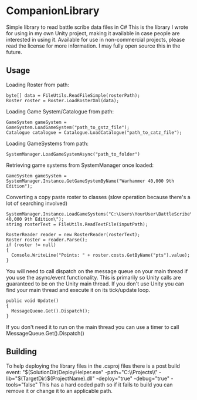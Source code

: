 # CompanionLibrary
Simple library to read battle scribe data files in C#
This is the library I wrote for using in my own Unity project, making it available in case people are interested in using it.
Available for use in non-commercial projects, please read the license for more information. I may fully open source this in the future.

## Usage
Loading Roster from path:
```
byte[] data = FileUtils.ReadFileSimple(rosterPath);
Roster roster = Roster.LoadRosterXml(data);
```

Loading Game System/Catalogue from path:
```
GameSystem gameSystem = GameSystem.LoadGameSystem("path_to_gstz_file");
Catalogue catalogue = Catalogue.LoadCatalogue("path_to_catz_file");
```

Loading GameSystems from path:
```
SystemManager.LoadGameSystemAsync("path_to_folder")
```

Retrieving game systems from SystemManager once loaded:
```
GameSystem gameSystem = SystemManager.Instance.GetGameSystemByName("Warhammer 40,000 9th Edition");
```

Converting a copy paste roster to classes (slow operation because there's a lot of searching involved)
```
SystemManager.Instance.LoadGameSystems("C:\Users\YourUser\BattleScribe\data\Warhammer 40,000 9th Edition\");
string rosterText = FileUtils.ReadTextFile(inputPath);

RosterReader reader = new RosterReader(rosterText);
Roster roster = reader.Parse();
if (roster != null)
{
  Console.WriteLine("Points: " + roster.costs.GetByName("pts").value);
}
```

You will need to call dispatch on the message queue on your main thread if you use the async/event functionality.
This is primarily so Unity calls are guaranteed to be on the Unity main thread. If you don't use Unity you can find your main thread and execute it on its tick/update loop.
```
public void Update()
{
  MessageQueue.Get().Dispatch();
}

```
If you don't need it to run on the main thread you can use a timer to call MessageQueue.Get().Dispatch()

## Building
To help deploying the library files in the .csproj files there is a post build event:
"$(SolutionDir)DeployHelper.exe" -path="C:\\Projects\\" -lib="$(TargetDir)$(ProjectName).dll" -deploy="true" -debug="true" -tools="false"
This has a hard coded path so if it fails to build you can remove it or change it to an applicable path.
